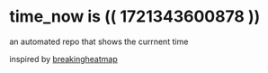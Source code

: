 # time_now is (( 1721343600878 ))

an automated repo that shows the currnent time

inspired by [breakingheatmap](https://github.com/breakingheatmap/breakingheatmap)